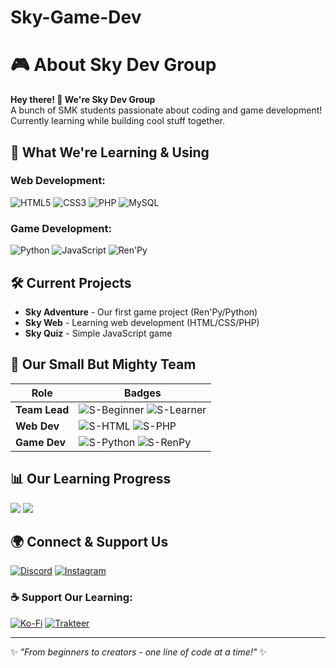 # Sky-Game-Dev

# 🎮 About Sky Dev Group
**Hey there! 👋 We're Sky Dev Group**  
A bunch of SMK students passionate about coding and game development!  
Currently learning while building cool stuff together.

## 🌱 What We're Learning & Using
### Web Development:
![HTML5](https://img.shields.io/badge/html5-%23E34F26.svg?style=for-the-badge&logo=html5&logoColor=white) 
![CSS3](https://img.shields.io/badge/css3-%231572B6.svg?style=for-the-badge&logo=css3&logoColor=white)
![PHP](https://img.shields.io/badge/php-%23777BB4.svg?style=for-the-badge&logo=php&logoColor=white)
![MySQL](https://img.shields.io/badge/mysql-4479A1.svg?style=for-the-badge&logo=mysql&logoColor=white)

### Game Development:
![Python](https://img.shields.io/badge/python-3670A0?style=for-the-badge&logo=python&logoColor=ffdd54)
![JavaScript](https://img.shields.io/badge/javascript-%23323330.svg?style=for-the-badge&logo=javascript&logoColor=%23F7DF1E)
![Ren'Py](https://img.shields.io/badge/Ren'Py-%23000000.svg?style=for-the-badge&logo=python&logoColor=white)

## 🛠️ Current Projects
- **Sky Adventure** - Our first game project (Ren'Py/Python)  
- **Sky Web** - Learning web development (HTML/CSS/PHP)  
- **Sky Quiz** - Simple JavaScript game  

## 👥 Our Small But Mighty Team
| Role           | Badges |
|----------------|--------|
| **Team Lead**  | ![S-Beginner](https://img.shields.io/badge/S-Beginner%20Coder-blue) ![S-Learner](https://img.shields.io/badge/S-Passionate%20Learner-green) |
| **Web Dev**    | ![S-HTML](https://img.shields.io/badge/S-HTML%20Learner-orange) ![S-PHP](https://img.shields.io/badge/S-PHP%20Newbie-purple) |
| **Game Dev**   | ![S-Python](https://img.shields.io/badge/S-Python%20Explorer-yellow) ![S-RenPy](https://img.shields.io/badge/S-Ren'Py%20Tester-red) |

## 📊 Our Learning Progress
![](https://github-readme-stats.vercel.app/api?username=skydevgroup&theme=default&hide_border=true&include_all_commits=true&count_private=true&show_icons=true&title_color=3380cc&icon_color=3380cc)
![](https://github-readme-stats.vercel.app/api/top-langs/?username=skydevgroup&theme=default&hide_border=true&layout=compact&langs_count=6)

## 🌍 Connect & Support Us
[![Discord](https://img.shields.io/badge/Join_Our_Learning_Community-%237289DA.svg?style=for-the-badge&logo=discord&logoColor=white)](https://discord.gg/skydev)
[![Instagram](https://img.shields.io/badge/Follow_Our_Journey-%23E4405F.svg?style=for-the-badge&logo=Instagram&logoColor=white)](https://instagram.com/skydevgroup)

### ☕ Support Our Learning:
[![Ko-Fi](https://img.shields.io/badge/Buy_Us_Coffee-%23FF5E5B.svg?style=for-the-badge&logo=ko-fi&logoColor=white)](https://ko-fi.com/skydevgroup)
[![Trakteer](https://img.shields.io/badge/Support_On_Trakteer-%23EE3A43.svg?style=for-the-badge&logo=ko-fi&logoColor=white)](https://trakteer.id/skydevgroup)

---
✨ *"From beginners to creators - one line of code at a time!"* ✨
